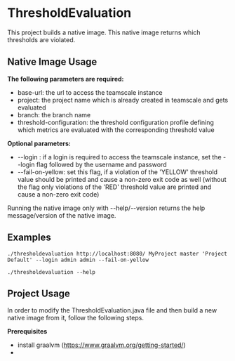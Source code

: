 # ThresholdEvaluation
This project builds a native image. This native image returns which thresholds are violated.

## Native Image Usage
**The following parameters are required:**
- base-url: the url to access the teamscale instance
- project: the project name which is already created in teamscale and gets evaluated
- branch: the branch name
- threshold-configuration: the threshold configuration profile defining which metrics are evaluated with the corresponding threshold value

**Optional parameters:**
- --login <username> <password>: if a login is required to access the teamscale instance, set the --login flag followed by the username and password
- --fail-on-yellow: set this flag, if a violation of the 'YELLOW' threshold value should be printed and cause a non-zero exit code as well (without the flag only violations of the 'RED' threshold value are printed and cause a non-zero exit code)
  
Running the native image only with --help/--version returns the help message/version of the native image.

## Examples
```
./thresholdevaluation http://localhost:8080/ MyProject master 'Project Default' --login admin admin --fail-on-yellow
```
```
./thresholdevaluation --help
```

## Project Usage

In order to modify the ThresholdEvaluation.java file and then build a new native image from it, follow the following steps.

**Prerequisites**
- install graalvm (https://www.graalvm.org/getting-started/)
- 
